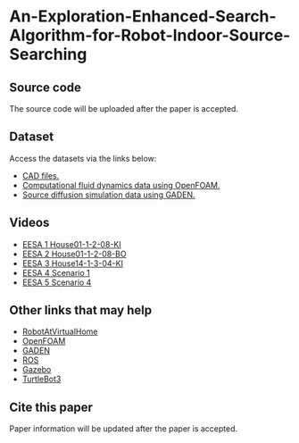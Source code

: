 # An-Exploration-Enhanced-Search-Algorithm-for-Robot-Indoor-Source-Searching

## Source code

The source code will be uploaded after the paper is accepted.

## Dataset

Access the datasets via the links below:
- [CAD files.](https://huggingface.co/datasets/WangHaaa/SourceSearchingDatasetCAD)
- [Computational fluid dynamics data using OpenFOAM.](https://huggingface.co/datasets/WangHaaa/SourceSearchingDatasetFOAM)
- [Source diffusion simulation data using GADEN.](https://huggingface.co/datasets/WangHaaa/SourceSearchingDatasetGADEN)

## Videos

- [EESA 1 House01-1-2-08-KI](https://youtu.be/3SqdmiUk0OE)
- [EESA 2 House01-1-2-08-BO](https://youtu.be/NEAkdBrY6AU)
- [EESA 3 House14-1-3-04-KI](https://youtu.be/8pUgce2rRew)
- [EESA 4 Scenario 1](https://youtu.be/WWvrSr8OD-Q)
- [EESA 5 Scenario 4](https://youtu.be/82lw_Nb8ELA)


## Other links that may help

- [RobotAtVirtualHome](https://github.com/DavidFernandezChaves/RobotAtVirtualHome)
- [OpenFOAM](https://openfoam.org/)
- [GADEN](https://github.com/MAPIRlab/gaden)
- [ROS](https://www.ros.org/)
- [Gazebo](https://gazebosim.org/home)
- [TurtleBot3](https://emanual.robotis.com/docs/en/platform/turtlebot3/overview/)

## Cite this paper

Paper information will be updated after the paper is accepted.

